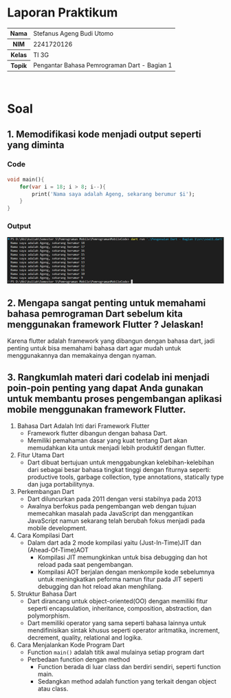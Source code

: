 # Laporan Praktikum
<table>
<tr>
    <th>Nama</th>
    <td>Stefanus Ageng Budi Utomo</td>
</tr>
<tr>
    <th>NIM</th>
    <td>2241720126</td>
</tr>
<tr>
    <th>Kelas</th>
    <td>TI 3G</td>
</tr>
<tr>
    <th>Topik</th>
    <td>Pengantar Bahasa Pemrograman Dart - Bagian 1</td>
</tr>
</table>
<br>

# Soal
## 1. Memodifikasi kode menjadi output seperti yang diminta

### Code
```dart
void main(){
    for(var i = 18; i > 8; i--){
        print('Nama saya adalah Ageng, sekarang berumur $i');
    }
}
```
<!-- ![code](assets/code.png) -->

### Output
![output](assets/output.png)

## 2. Mengapa sangat penting untuk memahami bahasa pemrograman Dart sebelum kita menggunakan framework Flutter ? Jelaskan!
Karena flutter adalah framework yang dibangun dengan bahasa dart, jadi penting untuk bisa memahami bahasa dart agar mudah untuk menggunakannya dan memakainya dengan nyaman.

## 3. Rangkumlah materi dari codelab ini menjadi poin-poin penting yang dapat Anda gunakan untuk membantu proses pengembangan aplikasi mobile menggunakan framework Flutter.
1. Bahasa Dart Adalah Inti dari Framework Flutter
    - Framework flutter dibangun dengan bahasa Dart.
    - Memiliki pemahaman dasar yang kuat tentang Dart akan memudahkan kita untuk menjadi lebih produktif dengan flutter.
2. Fitur Utama Dart
    - Dart dibuat bertujuan untuk menggabungkan kelebihan-kelebihan dari sebagai besar bahasa tingkat tinggi dengan fiturnya seperti: productive tools, garbage collection, type annotations, statically type dan juga portabilitynya.
3. Perkembangan Dart
    - Dart diluncurkan pada 2011 dengan versi stabilnya pada 2013
    - Awalnya berfokus pada pengembangan web dengan tujuan memecahkan masalah pada JavaScript dan menggantikan JavaScript namun sekarang telah berubah fokus menjadi pada mobile development.
4. Cara Kompilasi Dart
    - Dalam dart ada 2 mode kompilasi yaitu (Just-In-Time)JIT dan (Ahead-Of-Time)AOT
        - Kompilasi JIT memungkinkan untuk bisa debugging dan hot reload pada saat pengembangan.
        - Kompilasi AOT berjalan dengan menkompile kode sebelumnya untuk meningkatkan peforma namun fitur pada JIT seperti debugging dan hot reload akan menghilang.
5. Struktur Bahasa Dart
    - Dart dirancang untuk object-oriented(OO) dengan memiliki fitur seperti encapsulation, inheritance, composition, abstraction, dan polymorphism.
    - Dart memiliki operator yang sama seperti bahasa lainnya untuk mendifinisikan sintak khusus seperti operator aritmatika, increment, decrement, quality, relational and logika.
6. Cara Menjalankan Kode Program Dart
    - Function `main()` adalah titik awal mulainya setiap program dart
    - Perbedaan function dengan method
        - Function berada di luar class dan berdiri sendiri, seperti function main.
        - Sedangkan method adalah function yang terkait dengan object atau class.
